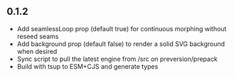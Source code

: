 ## 0.1.2

- Add seamlessLoop prop (default true) for continuous morphing without reseed seams
- Add background prop (default false) to render a solid SVG background when desired
- Sync script to pull the latest engine from /src on preversion/prepack
- Build with tsup to ESM+CJS and generate types


